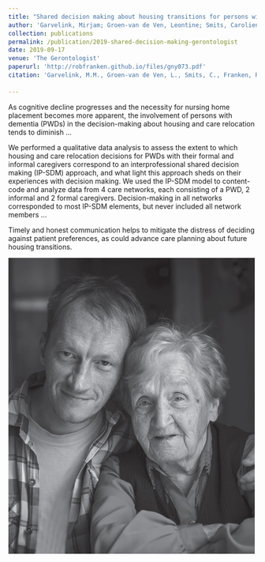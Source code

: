 ```yaml
---
title: "Shared decision making about housing transitions for persons with dementia: A four-case care network perspective"
author: 'Garvelink, Mirjam; Groen-van de Ven, Leontine; Smits, Carolien; Franken, Rob; Dassen-Vernooij, Myrra; Légaré, France'
collection: publications
permalink: /publication/2019-shared-decision-making-gerontologist
date: 2019-09-17
venue: 'The Gerontologist'
paperurl: 'http://robfranken.github.io/files/gny073.pdf'
citation: 'Garvelink, M.M., Groen-van de Ven, L., Smits, C., Franken, R., Dassen-Vernooij, M., and Légaré, F. (2019). &quot;Shared Decision Making About Housing Transitions for Persons With Dementia: A Four-Case Care Network Perspective.&quot; <i>The Gerontologist</i>. 59(5), 822-834.'

---
```


As cognitive decline progresses and the necessity for nursing home placement becomes more apparent, the involvement of persons with dementia (PWDs) in the decision-making about housing and care relocation tends to diminish ...

We performed a qualitative data analysis to assess the extent to which housing and care relocation decisions for PWDs with their formal and informal caregivers correspond to an interprofessional shared decision making (IP-SDM) approach, and what light this approach sheds on their experiences with decision making. We used the IP-SDM model to content-code and analyze data from 4 care networks, each consisting of a PWD, 2 informal and 2 formal caregivers. Decision-making in all networks corresponded to most IP-SDM elements, but never included all network members … 

Timely and honest communication helps to mitigate the distress of deciding against patient preferences, as could advance care planning about future housing transitions.

![Gerontologist](/images/coverfig.jpeg)